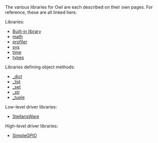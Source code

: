 The various libraries for Owl are each described on their own pages. For reference, these are all linked here.

Libraries:

-   [Built-in library](Built-in_library "wikilink")
-   [math](math "wikilink")
-   [profiler](profiler "wikilink")
-   [sys](sys "wikilink")
-   [time](time "wikilink")
-   [types](types "wikilink")

Libraries defining object methods:

-   [_dict](Dictionaries "wikilink")
-   [_list](Lists "wikilink")
-   [_set](Sets "wikilink")
-   [_str](Strings "wikilink")
-   [_tuple](Tuples "wikilink")

Low-level driver libraries:

-   [StellarisWare](List_of_Stellaris_driver_libraries "wikilink")

High-level driver libraries:

-   [SimpleGPIO](SimpleGPIO "wikilink")
